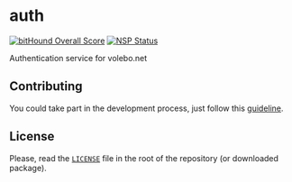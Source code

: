 # auth

[![bitHound Overall Score](https://www.bithound.io/github/volebo/auth/badges/score.svg)](https://www.bithound.io/github/volebo/auth)
[![NSP Status](https://nodesecurity.io/orgs/volebo/projects/a4319362-6983-4242-a415-e3d916032d2c/badge)](https://nodesecurity.io/orgs/volebo/projects/a4319362-6983-4242-a415-e3d916032d2c)

Authentication service for volebo.net

## Contributing

You could take part in the development process, just follow this [guideline](CONTRIBUTING.md).

## License

Please, read the [`LICENSE`](LICENSE) file in the root of the repository (or downloaded package).
